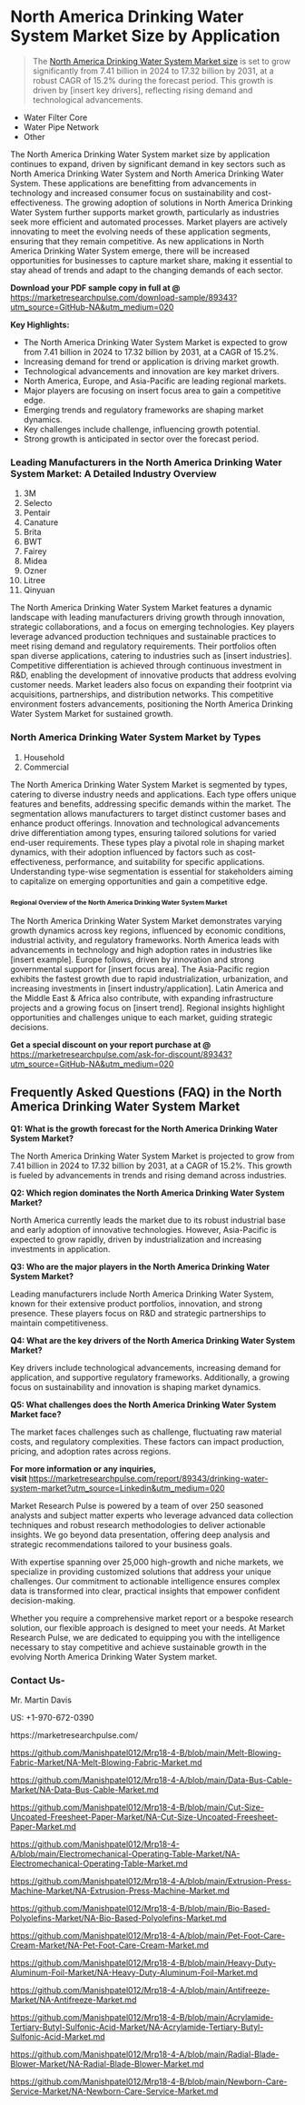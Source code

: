 <h1>North America Drinking Water System Market&nbsp;Size by Application</h1><blockquote><p>The <a href="https://marketresearchpulse.com/download-sample/89343?utm_source=GitHub-NA&amp;utm_medium=020">North America Drinking Water System Market size</a> is set to grow significantly from 7.41 billion in 2024 to 17.32 billion by 2031, at a robust CAGR of 15.2% during the forecast period. This growth is driven by [insert key drivers], reflecting rising demand and technological advancements.</p></blockquote><ul><li>Water Filter Core <li> Water Pipe Network <li> Other</li></ul><p>The North America Drinking Water System market size by application continues to expand, driven by significant demand in key sectors such as North America Drinking Water System and North America Drinking Water System. These applications are benefitting from advancements in technology and increased consumer focus on sustainability and cost-effectiveness. The growing adoption of solutions in North America Drinking Water System further supports market growth, particularly as industries seek more efficient and automated processes. Market players are actively innovating to meet the evolving needs of these application segments, ensuring that they remain competitive. As new applications in North America Drinking Water System emerge, there will be increased opportunities for businesses to capture market share, making it essential to stay ahead of trends and adapt to the changing demands of each sector.</p><p><strong>Download your PDF sample copy in full at @ </strong><a href="https://marketresearchpulse.com/download-sample/89343?utm_source=GitHub-NA&amp;utm_medium=020">https://marketresearchpulse.com/download-sample/89343?utm_source=GitHub-NA&amp;utm_medium=020</a></p><p><strong>Key Highlights: </strong></p><ul><li>The North America Drinking Water System Market is expected to grow from 7.41 billion in 2024 to 17.32 billion by 2031, at a CAGR of 15.2%.</li><li>Increasing demand for trend or application is driving market growth.</li><li>Technological advancements and innovation are key market drivers.</li><li>North America, Europe, and Asia-Pacific are leading regional markets.</li><li>Major players are focusing on insert focus area to gain a competitive edge.</li><li>Emerging trends and regulatory frameworks are shaping market dynamics.</li><li>Key challenges include challenge, influencing growth potential.</li><li>Strong growth is anticipated in sector over the forecast period.</li></ul><h3>Leading Manufacturers in the North America Drinking Water System Market: A Detailed Industry Overview</h3><ol><li>3M</li><li>Selecto</li><li>Pentair</li><li>Canature</li><li>Brita</li><li>BWT</li><li>Fairey</li><li>Midea</li><li>Ozner</li><li>Litree</li><li>Qinyuan</li></ol><div class="flex max-w-full flex-col flex-grow"><div class="min-h-8 text-message flex w-full flex-col items-end gap-2 whitespace-normal break-words [.text-message+&amp;]:mt-5" dir="auto" data-message-author-role="assistant" data-message-id="fd8432e4-4910-450d-b182-61b7bfb0a01f" data-message-model-slug="gpt-4o"><div class="flex w-full flex-col gap-1 empty:hidden first:pt-[3px]"><div class="markdown prose w-full break-words dark:prose-invert light"><p>The North America Drinking Water System Market features a dynamic landscape with leading manufacturers driving growth through innovation, strategic collaborations, and a focus on emerging technologies. Key players leverage advanced production techniques and sustainable practices to meet rising demand and regulatory requirements. Their portfolios often span diverse applications, catering to industries such as [insert industries]. Competitive differentiation is achieved through continuous investment in R&amp;D, enabling the development of innovative products that address evolving customer needs. Market leaders also focus on expanding their footprint via acquisitions, partnerships, and distribution networks. This competitive environment fosters advancements, positioning the North America Drinking Water System Market for sustained growth.</p></div></div></div></div><h3>North America Drinking Water System Market by Types</h3><ol><li>Household <li> Commercial</li></ol><div class="flex max-w-full flex-col flex-grow"><div class="min-h-8 text-message flex w-full flex-col items-end gap-2 whitespace-normal break-words [.text-message+&amp;]:mt-5" dir="auto" data-message-author-role="assistant" data-message-id="084470be-0bb7-4664-bddf-5156b4f41249" data-message-model-slug="gpt-4o-mini"><div class="flex w-full flex-col gap-1 empty:hidden first:pt-[3px]"><div class="markdown prose w-full break-words dark:prose-invert light"><p>The North America Drinking Water System Market is segmented by types, catering to diverse industry needs and applications. Each type offers unique features and benefits, addressing specific demands within the market. The segmentation allows manufacturers to target distinct customer bases and enhance product offerings. Innovation and technological advancements drive differentiation among types, ensuring tailored solutions for varied end-user requirements. These types play a pivotal role in shaping market dynamics, with their adoption influenced by factors such as cost-effectiveness, performance, and suitability for specific applications. Understanding type-wise segmentation is essential for stakeholders aiming to capitalize on emerging opportunities and gain a competitive edge.</p></div></div></div></div><h3><span style="font-size: 11px;">Regional Overview of the North America Drinking Water System Market</span></h3><div class="flex max-w-full flex-col flex-grow"><div class="min-h-8 text-message flex w-full flex-col items-end gap-2 whitespace-normal break-words [.text-message+&amp;]:mt-5" dir="auto" data-message-author-role="assistant" data-message-id="e9038762-ce64-4e30-91c9-9bd413514231" data-message-model-slug="gpt-4o-mini"><div class="flex w-full flex-col gap-1 empty:hidden first:pt-[3px]"><div class="markdown prose w-full break-words dark:prose-invert light"><p>The North America Drinking Water System Market demonstrates varying growth dynamics across key regions, influenced by economic conditions, industrial activity, and regulatory frameworks. North America leads with advancements in technology and high adoption rates in industries like [insert example]. Europe follows, driven by innovation and strong governmental support for [insert focus area]. The Asia-Pacific region exhibits the fastest growth due to rapid industrialization, urbanization, and increasing investments in [insert industry/application]. Latin America and the Middle East &amp; Africa also contribute, with expanding infrastructure projects and a growing focus on [insert trend]. Regional insights highlight opportunities and challenges unique to each market, guiding strategic decisions.</p></div></div></div></div><p><strong>Get a special discount on your report purchase at @ </strong><a href="https://marketresearchpulse.com/ask-for-discount/89343?utm_source=GitHub-NA&amp;utm_medium=020">https://marketresearchpulse.com/ask-for-discount/89343?utm_source=GitHub-NA&amp;utm_medium=020</a></p><h2>Frequently Asked Questions (FAQ) in the North America Drinking Water System Market</h2><p><strong>Q1: What is the growth forecast for the North America Drinking Water System Market?</strong></p><p>The North America Drinking Water System Market is projected to grow from 7.41 billion in 2024 to 17.32 billion by 2031, at a CAGR of 15.2%. This growth is fueled by advancements in trends and rising demand across industries.</p><p><strong>Q2: Which region dominates the North America Drinking Water System Market?</strong></p><p>North America currently leads the market due to its robust industrial base and early adoption of innovative technologies. However, Asia-Pacific is expected to grow rapidly, driven by industrialization and increasing investments in application.</p><p><strong>Q3: Who are the major players in the North America Drinking Water System Market?</strong></p><p>Leading manufacturers include North America Drinking Water System, known for their extensive product portfolios, innovation, and strong presence. These players focus on R&amp;D and strategic partnerships to maintain competitiveness.</p><p><strong>Q4: What are the key drivers of the North America Drinking Water System Market?</strong></p><p>Key drivers include technological advancements, increasing demand for application, and supportive regulatory frameworks. Additionally, a growing focus on sustainability and innovation is shaping market dynamics.</p><p><strong>Q5: What challenges does the North America Drinking Water System Market face?</strong></p><p>The market faces challenges such as challenge, fluctuating raw material costs, and regulatory complexities. These factors can impact production, pricing, and adoption rates across regions.</p><p><strong>For more information or any inquiries, visit&nbsp;</strong><a href="https://marketresearchpulse.com/report/89343/drinking-water-system-market?utm_source=Linkedin&utm_medium=020">https://marketresearchpulse.com/report/89343/drinking-water-system-market?utm_source=Linkedin&utm_medium=020</a></p><p>Market Research Pulse is powered by a team of over 250 seasoned analysts and subject matter experts who leverage advanced data collection techniques and robust research methodologies to deliver actionable insights. We go beyond data presentation, offering deep analysis and strategic recommendations tailored to your business goals.</p><p>With expertise spanning over 25,000 high-growth and niche markets, we specialize in providing customized solutions that address your unique challenges. Our commitment to actionable intelligence ensures complex data is transformed into clear, practical insights that empower confident decision-making.</p><p>Whether you require a comprehensive market report or a bespoke research solution, our flexible approach is designed to meet your needs. At Market Research Pulse, we are dedicated to equipping you with the intelligence necessary to stay competitive and achieve sustainable growth in the evolving North America Drinking Water System market.</p><h3><strong>Contact Us-</strong></h3><p>Mr. Martin Davis</p><p>US: +1-970-672-0390</p><p>https://marketresearchpulse.com/</p><p><a href="https://github.com/Manishpatel012/Mrp18-4-B/blob/main/Melt-Blowing-Fabric-Market/NA-Melt-Blowing-Fabric-Market.md">https://github.com/Manishpatel012/Mrp18-4-B/blob/main/Melt-Blowing-Fabric-Market/NA-Melt-Blowing-Fabric-Market.md</a></p><p><a href="https://github.com/Manishpatel012/Mrp18-4-A/blob/main/Data-Bus-Cable-Market/NA-Data-Bus-Cable-Market.md">https://github.com/Manishpatel012/Mrp18-4-A/blob/main/Data-Bus-Cable-Market/NA-Data-Bus-Cable-Market.md</a></p><p><a href="https://github.com/Manishpatel012/Mrp18-4-B/blob/main/Cut-Size-Uncoated-Freesheet-Paper-Market/NA-Cut-Size-Uncoated-Freesheet-Paper-Market.md">https://github.com/Manishpatel012/Mrp18-4-B/blob/main/Cut-Size-Uncoated-Freesheet-Paper-Market/NA-Cut-Size-Uncoated-Freesheet-Paper-Market.md</a></p><p><a href="https://github.com/Manishpatel012/Mrp18-4-A/blob/main/Electromechanical-Operating-Table-Market/NA-Electromechanical-Operating-Table-Market.md">https://github.com/Manishpatel012/Mrp18-4-A/blob/main/Electromechanical-Operating-Table-Market/NA-Electromechanical-Operating-Table-Market.md</a></p><p><a href="https://github.com/Manishpatel012/Mrp18-4-A/blob/main/Extrusion-Press-Machine-Market/NA-Extrusion-Press-Machine-Market.md">https://github.com/Manishpatel012/Mrp18-4-A/blob/main/Extrusion-Press-Machine-Market/NA-Extrusion-Press-Machine-Market.md</a></p><p><a href="https://github.com/Manishpatel012/Mrp18-4-B/blob/main/Bio-Based-Polyolefins-Market/NA-Bio-Based-Polyolefins-Market.md">https://github.com/Manishpatel012/Mrp18-4-B/blob/main/Bio-Based-Polyolefins-Market/NA-Bio-Based-Polyolefins-Market.md</a></p><p><a href="https://github.com/Manishpatel012/Mrp18-4-A/blob/main/Pet-Foot-Care-Cream-Market/NA-Pet-Foot-Care-Cream-Market.md">https://github.com/Manishpatel012/Mrp18-4-A/blob/main/Pet-Foot-Care-Cream-Market/NA-Pet-Foot-Care-Cream-Market.md</a></p><p><a href="https://github.com/Manishpatel012/Mrp18-4-B/blob/main/Heavy-Duty-Aluminum-Foil-Market/NA-Heavy-Duty-Aluminum-Foil-Market.md">https://github.com/Manishpatel012/Mrp18-4-B/blob/main/Heavy-Duty-Aluminum-Foil-Market/NA-Heavy-Duty-Aluminum-Foil-Market.md</a></p><p><a href="https://github.com/Manishpatel012/Mrp18-4-A/blob/main/Antifreeze-Market/NA-Antifreeze-Market.md">https://github.com/Manishpatel012/Mrp18-4-A/blob/main/Antifreeze-Market/NA-Antifreeze-Market.md</a></p><p><a href="https://github.com/Manishpatel012/Mrp18-4-B/blob/main/Acrylamide-Tertiary-Butyl-Sulfonic-Acid-Market/NA-Acrylamide-Tertiary-Butyl-Sulfonic-Acid-Market.md">https://github.com/Manishpatel012/Mrp18-4-B/blob/main/Acrylamide-Tertiary-Butyl-Sulfonic-Acid-Market/NA-Acrylamide-Tertiary-Butyl-Sulfonic-Acid-Market.md</a></p><p><a href="https://github.com/Manishpatel012/Mrp18-4-A/blob/main/Radial-Blade-Blower-Market/NA-Radial-Blade-Blower-Market.md">https://github.com/Manishpatel012/Mrp18-4-A/blob/main/Radial-Blade-Blower-Market/NA-Radial-Blade-Blower-Market.md</a></p><p><a href="https://github.com/Manishpatel012/Mrp18-4-B/blob/main/Newborn-Care-Service-Market/NA-Newborn-Care-Service-Market.md">https://github.com/Manishpatel012/Mrp18-4-B/blob/main/Newborn-Care-Service-Market/NA-Newborn-Care-Service-Market.md</a></p>
